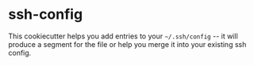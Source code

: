 # ssh-config

This cookiecutter helps you add entries to your `~/.ssh/config` -- it will produce a segment for the file or help you merge it into your existing ssh config.

